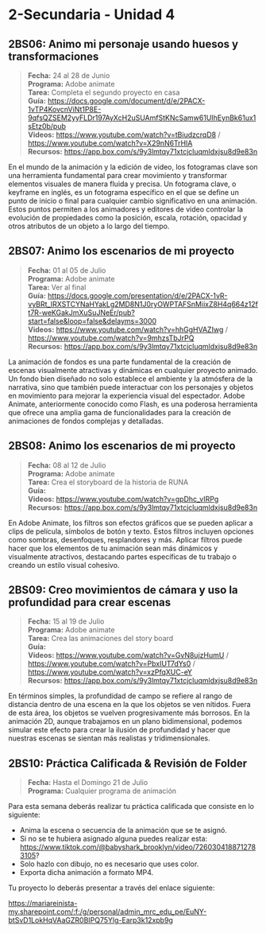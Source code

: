 # 2-Secundaria - Unidad 4

## 2BS06: Animo mi personaje usando huesos y transformaciones

> <i class="bi bi-calendar"></i> **Fecha:** 24 al 28 de Junio<br><i class="bi bi-laptop"></i> **Programa:** Adobe animate<br><i class="bi bi-clipboard-check"></i> **Tarea:** Completa el segundo proyecto en casa<br> <i class="bi bi-card-checklist"></i> **Guía:** https://docs.google.com/document/d/e/2PACX-1vTP4KovcnViNt1P8E-9qfsQZSEM2yyFLDr197AyXcH2uSUAmfStKNcSamw61UIhEynBk61ux1sEtz0b/pub <br><i class="bi bi-youtube txt-red"></i> **Videos:** https://www.youtube.com/watch?v=tBiudzcrqD8 / https://www.youtube.com/watch?v=X29nN6TrHlA<br><i class="bi bi-files"></i> **Recursos:** https://app.box.com/s/9y3lmtqy71xtcjcluqmldxjsu8d9e83n

En el mundo de la animación y la edición de video, los fotogramas clave son una herramienta fundamental para crear movimiento y transformar elementos visuales de manera fluida y precisa. Un fotograma clave, o keyframe en inglés, es un fotograma específico en el que se define un punto de inicio o final para cualquier cambio significativo en una animación. Estos puntos permiten a los animadores y editores de video controlar la evolución de propiedades como la posición, escala, rotación, opacidad y otros atributos de un objeto a lo largo del tiempo.

## 2BS07: Animo los escenarios de mi proyecto

> <i class="bi bi-calendar"></i> **Fecha:** 01 al 05 de Julio<br><i class="bi bi-laptop"></i> **Programa:** Adobe animate<br><i class="bi bi-clipboard-check"></i> **Tarea:** Ver al final<br> <i class="bi bi-card-checklist"></i> **Guía:** https://docs.google.com/presentation/d/e/2PACX-1vR-vyBRt_IRXSTCYNaHYakLg2MD8N1J0ryOWPTAFSnMiixZ8H4q664z12ft7R-weKGakJmXuSuJNeEr/pub?start=false&loop=false&delayms=3000 <br><i class="bi bi-youtube txt-red"></i> **Videos:** https://www.youtube.com/watch?v=hhGgHVAZIwg / https://www.youtube.com/watch?v=9mhzsTbJrPQ<br><i class="bi bi-files"></i> **Recursos:** https://app.box.com/s/9y3lmtqy71xtcjcluqmldxjsu8d9e83n

La animación de fondos es una parte fundamental de la creación de escenas visualmente atractivas y dinámicas en cualquier proyecto animado. Un fondo bien diseñado no solo establece el ambiente y la atmósfera de la narrativa, sino que también puede interactuar con los personajes y objetos en movimiento para mejorar la experiencia visual del espectador. Adobe Animate, anteriormente conocido como Flash, es una poderosa herramienta que ofrece una amplia gama de funcionalidades para la creación de animaciones de fondos complejas y detalladas.

## 2BS08: Animo los escenarios de mi proyecto

> <i class="bi bi-calendar"></i> **Fecha:** 08 al 12 de Julio<br><i class="bi bi-laptop"></i> **Programa:** Adobe animate<br><i class="bi bi-clipboard-check"></i> **Tarea:** Crea el storyboard de la historia de RUNA<br> <i class="bi bi-card-checklist"></i> **Guía:**  <br><i class="bi bi-youtube txt-red"></i> **Videos:** https://www.youtube.com/watch?v=gpDhc_vIRPg <br><i class="bi bi-files"></i> **Recursos:** https://app.box.com/s/9y3lmtqy71xtcjcluqmldxjsu8d9e83n

En Adobe Animate, los filtros son efectos gráficos que se pueden aplicar a clips de película, símbolos de botón y texto. Estos filtros incluyen opciones como sombras, desenfoques, resplandores y más. Aplicar filtros puede hacer que los elementos de tu animación sean más dinámicos y visualmente atractivos, destacando partes específicas de tu trabajo o creando un estilo visual cohesivo.

## 2BS09: Creo movimientos de cámara y uso la profundidad para crear escenas

> <i class="bi bi-calendar"></i> **Fecha:** 15 al 19 de Julio<br><i class="bi bi-laptop"></i> **Programa:** Adobe animate<br><i class="bi bi-clipboard-check"></i> **Tarea:** Crea las animaciones del story board<br> <i class="bi bi-card-checklist"></i> **Guía:**  <br><i class="bi bi-youtube txt-red"></i> **Videos:** https://www.youtube.com/watch?v=GvN8ujzHumU / https://www.youtube.com/watch?v=PbxIUT7dYs0 / https://www.youtube.com/watch?v=xzPfqXUC-eY <br><i class="bi bi-files"></i> **Recursos:** https://app.box.com/s/9y3lmtqy71xtcjcluqmldxjsu8d9e83n

En términos simples, la profundidad de campo se refiere al rango de distancia dentro de una escena en la que los objetos se ven nítidos. Fuera de esta área, los objetos se vuelven progresivamente más borrosos. En la animación 2D, aunque trabajamos en un plano bidimensional, podemos simular este efecto para crear la ilusión de profundidad y hacer que nuestras escenas se sientan más realistas y tridimensionales.

<div class="currentTheme">

## 2BS10: Práctica Calificada & Revisión de Folder

> <i class="bi bi-calendar"></i> **Fecha:** Hasta el Domingo 21 de Julio<br><i class="bi bi-laptop"></i> **Programa:** Cualquier programa de animación

Para esta semana deberás realizar tu práctica calificada que consiste en lo siguiente:

- Anima la escena o secuencia de la animación que se te asignó.
- Si no se te hubiera asignado alguna puedes realizar esta: https://www.tiktok.com/@babyshark_brooklyn/video/7260304188712783105?
- Solo hazlo con dibujo, no es necesario que uses color.
- Exporta dicha animación a formato MP4.

Tu proyecto lo deberás presentar a través del enlace siguiente:

https://mariareinista-my.sharepoint.com/:f:/g/personal/admin_mrc_edu_pe/EuNY-btSvD1LokHqVAaGZR0BIPQ75Ylg-Earp3k12xpb9g

</div>